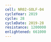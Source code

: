 ```yaml
---
cell: NR02-GOLF-04
cycleYear: 2019
cycle: 28
cycleDate: 2019-28
resistance: 1200000
enlightened: 661000 
---
```

      